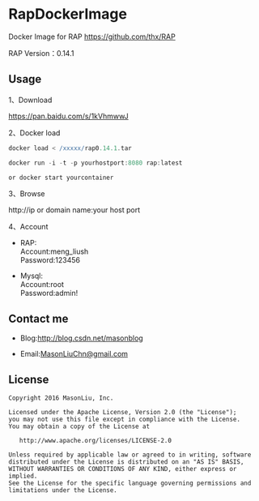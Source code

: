 # RapDockerImage
Docker Image for RAP  https://github.com/thx/RAP

RAP Version：0.14.1

Usage
--------

1、Download

https://pan.baidu.com/s/1kVhmwwJ

2、Docker load
```groovy
docker load < /xxxxx/rap0.14.1.tar

docker run -i -t -p yourhostport:8080 rap:latest

or docker start yourcontainer

```
3、Browse 

http://ip or domain name:your host port

4、Account

- RAP:   
Account:meng_liush  
Password:123456

- Mysql:   
Account:root  
Password:admin!


Contact me
--------

- Blog:http://blog.csdn.net/masonblog

- Email:MasonLiuChn@gmail.com

License
--------

    Copyright 2016 MasonLiu, Inc.

    Licensed under the Apache License, Version 2.0 (the "License");
    you may not use this file except in compliance with the License.
    You may obtain a copy of the License at

       http://www.apache.org/licenses/LICENSE-2.0

    Unless required by applicable law or agreed to in writing, software
    distributed under the License is distributed on an "AS IS" BASIS,
    WITHOUT WARRANTIES OR CONDITIONS OF ANY KIND, either express or implied.
    See the License for the specific language governing permissions and
    limitations under the License.
